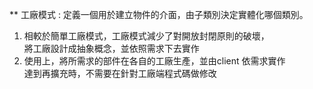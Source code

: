 ** 工廠模式 : 定義一個用於建立物件的介面，由子類別決定實體化哪個類別。 <br>
1. 相較於簡單工廠模式，工廠模式減少了對開放封閉原則的破壞，<br />
將工廠設計成抽象概念，並依照需求下去實作
2. 使用上，將所需求的部件在各自的工廠生產，並由client 依需求實作 <br />
 達到再擴充時，不需要在針對工廠端程式碼做修改